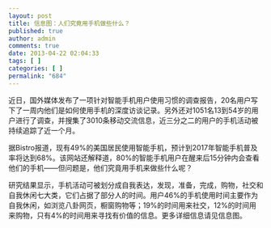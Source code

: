 ```yaml
---
layout: post
title: 信息图：人们究竟用手机做些什么？
published: true
author: admin
comments: true
date: 2013-04-22 02:04:33
tags: [ ]
categories: [ ]
permalink: "684"
---
```

近日，国外媒体发布了一项针对智能手机用户使用习惯的调查报告，20名用户写下了一周内他们是如何使用手机的深度访谈记录。另外还对1051名13到54岁的用户进行了调查，并搜集了3010条移动交流信息，近三分之二的用户的手机活动被持续追踪了近一个月。

据Bistro报道，现有49%的美国居民使用智能手机，预计到2017年智能手机普及率将达到68%。该网站还解释道，80%的智能手机用户在醒来后15分钟内会查看他们的手机——但问题是，他们究竟用手机来做些什么呢？

研究结果显示，手机活动可被划分成自我表达，发现，准备，完成，购物，社交和自我休闲七大类，它们占据了部分人的时间。用户46%的手机使用时间主要作为自我休闲，如浏览八卦网页，橱窗购物等；19%的时间用来社交，12%的时间用来购物，只有4%的时间用来寻找有价值的信息。更多详细信息请见信息图。


  
